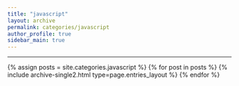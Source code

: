 ```yaml
---
title: "javascript"
layout: archive
permalink: categories/javascript
author_profile: true
sidebar_main: true
---
```




***

{% assign posts = site.categories.javascript %}
{% for post in posts %} {% include archive-single2.html type=page.entries_layout %} {% endfor %}